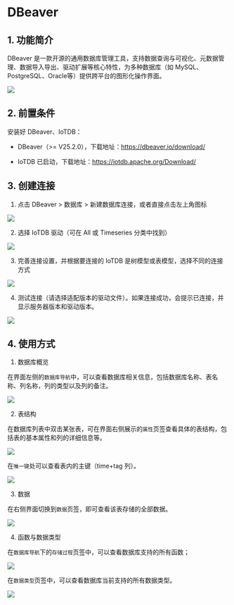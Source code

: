 <!--

    Licensed to the Apache Software Foundation (ASF) under one
    or more contributor license agreements.  See the NOTICE file
    distributed with this work for additional information
    regarding copyright ownership.  The ASF licenses this file
    to you under the Apache License, Version 2.0 (the
    "License"); you may not use this file except in compliance
    with the License.  You may obtain a copy of the License at
    
        http://www.apache.org/licenses/LICENSE-2.0
    
    Unless required by applicable law or agreed to in writing,
    software distributed under the License is distributed on an
    "AS IS" BASIS, WITHOUT WARRANTIES OR CONDITIONS OF ANY
    KIND, either express or implied.  See the License for the
    specific language governing permissions and limitations
    under the License.

-->

# DBeaver

## 1. 功能简介

DBeaver 是一款开源的通用数据库管理工具，支持数据查询与可视化​、元数据管理​、数据导入导出、驱动扩展等核心特性，为多种数据库（如 MySQL、PostgreSQL、Oracle等）提供跨平台的图形化操作界面。

![](/img/dbeaver-2520-1.png)

## 2. 前置条件

安装好 DBeaver、IoTDB：

- DBeaver（>= V25.2.0），下载地址：https://dbeaver.io/download/

- IoTDB 已启动，下载地址：https://iotdb.apache.org/Download/

## 3. 创建连接

1. 点击 DBeaver > 数据库 > 新建数据库连接，或者直接点击左上角图标

![](/img/dbeaver-2520-2.png)

2. 选择 IoTDB 驱动（可在 All 或 Timeseries 分类中找到）

![](/img/dbeaver-2520-3.png)

3. 完善连接设置，并根据要连接的 IoTDB 是树模型或表模型，选择不同的连接方式

![](/img/dbeaver-2520-4.png)

4. 测试连接（请选择适配版本的驱动文件）。如果连接成功，会提示已连接，并显示服务器版本和驱动版本。

![](/img/dbeaver-2520-5.png)

## 4. 使用方式

1. 数据库概览

在界面左侧的`数据库导航`中，可以查看数据库相关信息，包括数据库名称、表名称、列名称，列的类型以及列的备注。

 ![](/img/dbeaver-new-table-1.png)

 2. 表结构

在数据库列表中双击某张表，可在界面右侧展示的`属性`页签查看具体的表结构，包括表的基本属性和列的详细信息等。

 ![](/img/dbeaver-new-table-2.png)

 在`唯一键`处可以查看表内的主键（time+tag 列）。

 ![](/img/dbeaver-new-table-3.png)

 3. 数据

在右侧界面切换到`数据`页签，即可查看该表存储的全部数据。

 ![](/img/dbeaver-new-table-4.png)

 4. 函数与数据类型

在`数据库导航`下的`存储过程`页签中，可以查看数据库支持的所有函数；

 ![](/img/dbeaver-new-table-5.png)

 在`数据类型`页签中，可以查看数据库当前支持的所有数据类型。

 ![](/img/dbeaver-new-table-6.png) 